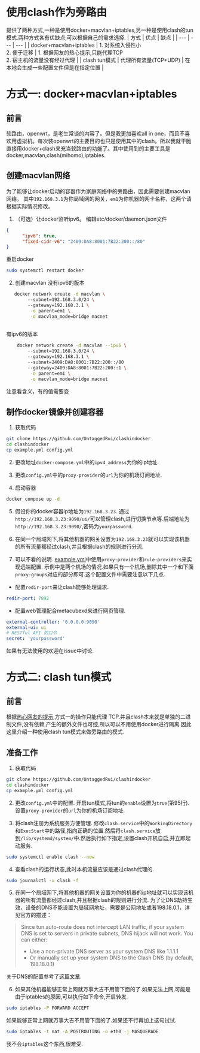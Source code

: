 # 使用clash作为旁路由
提供了两种方式,一种是使用docker+macvlan+iptables,另一种是使用clash的tun模式.两种方式各有优缺点,可以根据自己的需求选择.
| 方式 | 优点 | 缺点 |
| --- | --- | --- |
| docker+macvlan+iptables | 1. 对系统入侵性小 <br>2. 便于迁移 | 1. 根据网友的热心提示,只能代理TCP <br>2. 宿主机的流量没有经过代理 |
| clash tun模式 | 代理所有流量(TCP+UDP)  | 在本地会生成一些配置文件但是在指定位置 |
# 方式一: docker+macvlan+iptables
## 前言
软路由，openwrt，是老生常谈的内容了。但是我更加喜欢all in one，而且不喜欢用虚拟机。每次装openwrt的主要目的也只是使用其中的clash。所以我就干脆直接用docker+clash来充当软路由的功能了。其中使用到的主要工具是docker,macvlan,clash(mihomo),iptables.

## 创建macvlan网络
为了能够让docker启动的容器作为家庭网络中的旁路由，因此需要创建macvlan网络。
其中`192.168.3.1`为你局域网的网关，`em1`为你机器的网卡名称，这两个请根据实际情况修改。

1. （可选）让docker监听ipv6。
    编辑etc/docker/daemon.json文件
```json
{  
      "ipv6": true,  
      "fixed-cidr-v6": "2409:DA8:8001:7B22:200::/80"  
}
```

重启docker
```bash
sudo systemctl restart docker
```
    
2. 创建macvlan
    没有ipv6的版本
```bash
   docker network create -d macvlan \  
        --subnet=192.168.3.0/24 \  
        --gateway=192.168.3.1 \  
         -o parent=em1 \  
         -o macvlan_mode=bridge macnet
    
```
有ipv6的版本
```bash
    docker network create -d macvlan --ipv6 \  
        --subnet=192.168.3.0/24 \  
        --gateway=192.168.3.1 \  
        --subnet=2409:DA8:8001:7B22:200::/80 
        --gateway=2409:DA8:8001:7B22:200::1 \  
         -o parent=em1 \  
         -o macvlan_mode=bridge macnet
```    
注意看含义，有的值需要变
## 制作docker镜像并创建容器
1. 获取代码
```bash
git clone https://github.com/UntaggedRui/clashindocker
cd clashindocker
cp example.yml config.yml
```

2. 更改地址`docker-compose.yml`中的`ipv4_address`为你的ip地址.

3. 更改`config.yml`中的`proxy-provider`的`url`为你的机场订阅地址.

4. 启动容器
```bash
docker compose up -d 
```

5. 假设你的docker容器ip地址为`192.168.3.23`. 通过`http://192.168.3.23:9090/ui/`可以管理clash,进行切换节点等.后端地址为`http://192.168.3.23:9090/`,密码为`yourpassword`.

6. 在同一个局域网下,将其他机器的网关设置为`192.168.3.23`就可以实现该机器的所有流量都经过clash,并且根据clash的规则进行分流.

7. 可以不看的说明. [example.yml](./example.yml)中使用`proxy-provider`和`rule-providers`来实现远端配置. 示例中是两个机场的情况.如果只有一个机场,删除其中一个和下面`proxy-groups`对应的部分即可.这个配置文件中需要注意以下几点.

+ 配置`redir-port`来让clash能够处理请求.
```yaml
redir-port: 7892 
```

+ 配置web管理配合metacubexd来进行网页管理.
```yaml
external-controller: '0.0.0.0:9090'
external-ui: ui
# RESTful API 的口令
secret: 'yourpassword'
```

如果有无法使用的欢迎在issue中讨论.

# 方式二: clash tun模式
## 前言
根据[热心网友的提示](https://v2ex.com/t/1015815#r_14321395:~:text=1%20%E5%A4%A9%E5%89%8D-,%E8%BF%87%E6%97%B6%E7%9A%84%E6%93%8D%E4%BD%9C,-%EF%BC%8C%E5%8F%AA%E8%83%BD%E4%BB%A3%E7%90%86%20TCP),方式一的操作只能代理 TCP.并且clash本来就是单独的二进制文件,没有依赖,产生的额外文件也可控,所以可以不用使用docker进行隔离.因此这里介绍一种使用clash tun模式来做旁路由的模式.

## 准备工作
1. 获取代码
```bash
git clone https://github.com/UntaggedRui/clashindocker
cd clashindocker
cp example.yml config.yml
```

2. 更改`config.yml`中的配置. 开启tun模式,将tun的`enable`设置为`true`(第95行). 设置`proxy-provider`的`url`为你的机场订阅地址.


3. 将clash注册为系统服务方便管理. 修改`clash.service`中的`WorkingDirectory`和`ExecStart`中的路径,指向正确的位置.然后将`clash.service`放到`/lib/systemd/system/`中.然后执行如下指定,设置clash开机自启,并立即起动服务.
```bash
sudo systemctl enable clash --now
```

4. 查看clash的运行状态,此时本机流量应该是通过clash代理的.
```bash
sudo journalctl -u clash -f
```

5. 在同一个局域网下,将其他机器的网关设置为你的机器的ip地址就可以实现该机器的所有流量都经过clash,并且根据clash的规则进行分流. 为了让DNS劫持生效，设备的DNS不能设置为局域网地址，需要是公网地址或者198.18.0.1，详见官方的描述：
> Since tun.auto-route does not intercept LAN traffic, if your system DNS is set to servers in private subnets, DNS hijack will not work. You can either:
> + Use a non-private DNS server as your system DNS like 1.1.1.1
> + Or manually set up your system DNS to the Clash DNS (by default, 198.18.0.1)

关于DNS的配置参考了[这篇文章](https://www.arloor.com/posts/clash-tun-gateway/).

6. 如果其他机器能够正常上网就万事大吉不用管下面的了.如果无法上网,可能是由于iptables的原因,可以执行如下命令,开启转发.
```bash
sudo iptables -P FORWARD ACCEPT
```
如果能够正常上网就万事大吉不用管下面的了.如果还不行再加上这句试试.
```bash
sudo iptables -t nat -A POSTROUTING -o eth0 -j MASQUERADE
```
我不会`iptables`这个东西,很难受.
